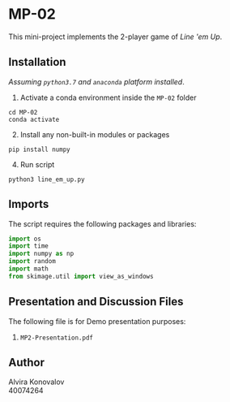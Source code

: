 # MP-02
This mini-project implements the 2-player game of <i>Line 'em Up</i>.

## Installation
*Assuming `python3.7` and `anaconda` platform installed*. <br>
1. Activate a conda environment inside the `MP-02` folder <br>
```shell
cd MP-02
conda activate
```

2. Install any non-built-in modules or packages<br>
```shell
pip install numpy
```
4. Run script<br>
```shell
python3 line_em_up.py
```
## Imports
The script requires the following packages and libraries:
```python
import os
import time
import numpy as np
import random
import math
from skimage.util import view_as_windows
```

## Presentation and Discussion Files
The following file is for Demo presentation purposes:
1. `MP2-Presentation.pdf`

## Author
Alvira Konovalov<br>
40074264
